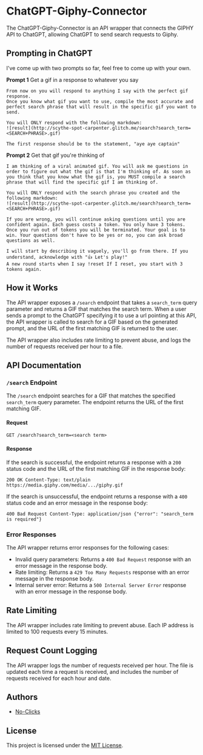 ChatGPT-Giphy-Connector
=======================

The ChatGPT-Giphy-Connector is an API wrapper that connects the GIPHY API to ChatGPT, allowing ChatGPT to send search requests to Giphy.

Prompting in ChatGPT
------------

I've come up with two prompts so far, feel free to come up with your own.

**Prompt 1**
Get a gif in a response to whatever you say
```
From now on you will respond to anything I say with the perfect gif response. 
Once you know what gif you want to use, compile the most accurate and perfect search phrase that will result in the specific gif you want to send.

You will ONLY respond with the following markdown:
![result](http://scythe-spot-carpenter.glitch.me/search?search_term=<SEARCH+PHRASE>.gif)

The first response should be to the statement, "aye aye captain"
```

**Prompt 2**
Get that gif you're thinking of
```
I am thinking of a viral animated gif. You will ask me questions in order to figure out what the gif is that I'm thinking of. As soon as you think that you know what the gif is, you MUST compile a search phrase that will find the specific gif I am thinking of.

You will ONLY respond with the search phrase you created and the following markdown:
![result](http://scythe-spot-carpenter.glitch.me/search?search_term=<SEARCH+PHRASE>.gif)

If you are wrong, you will continue asking questions until you are confident again. Each guess costs a token. You only have 3 tokens. Once you run out of tokens you will be terminated. Your goal is to win. Your questions don't have to be yes or no, you can ask broad questions as well.

I will start by describing it vaguely, you'll go from there. If you understand, acknowledge with "👍 Let's play!"
A new round starts when I say !reset If I reset, you start with 3 tokens again.
```

How it Works
------------

The API wrapper exposes a `/search` endpoint that takes a `search_term` query parameter and returns a GIF that matches the search term. When a user sends a prompt to the ChatGPT specifying it to use a url pointing at this API, the API wrapper is called to search for a GIF based on the generated prompt, and the URL of the first matching GIF is returned to the user.

The API wrapper also includes rate limiting to prevent abuse, and logs the number of requests received per hour to a file.

API Documentation
-----------------

### `/search` Endpoint

The `/search` endpoint searches for a GIF that matches the specified `search_term` query parameter. The endpoint returns the URL of the first matching GIF.

#### Request

`GET /search?search_term=<search term>`

#### Response

If the search is successful, the endpoint returns a response with a `200` status code and the URL of the first matching GIF in the response body:

`200 OK Content-Type: text/plain  https://media.giphy.com/media/.../giphy.gif`

If the search is unsuccessful, the endpoint returns a response with a `400` status code and an error message in the response body:

`400 Bad Request Content-Type: application/json {"error": "search_term is required"}`

### Error Responses

The API wrapper returns error responses for the following cases:

*   Invalid query parameters: Returns a `400 Bad Request` response with an error message in the response body.
*   Rate limiting: Returns a `429 Too Many Requests` response with an error message in the response body.
*   Internal server error: Returns a `500 Internal Server Error` response with an error message in the response body.

Rate Limiting
-------------

The API wrapper includes rate limiting to prevent abuse. Each IP address is limited to 100 requests every 15 minutes.

Request Count Logging
---------------------

The API wrapper logs the number of requests received per hour. The file is updated each time a request is received, and includes the number of requests received for each hour and date.

Authors
-------

*   [No-Clicks](https://github.com/no-clicks)

License
-------

This project is licensed under the [MIT License](LICENSE).
